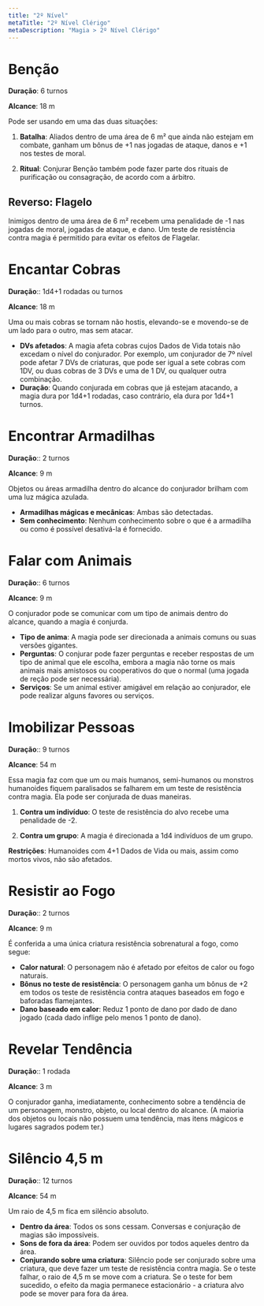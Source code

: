 ```yaml
---
title: "2º Nível"
metaTitle: "2º Nível Clérigo"
metaDescription: "Magia > 2º Nível Clérigo"
---
```


# Benção
**Duração**: 6 turnos

**Alcance**: 18 m

Pode ser usando em uma das duas situações:
1. **Batalha**: Aliados dentro de uma área de 6 m² que ainda não estejam em combate, ganham um bônus de +1 nas jogadas de ataque, danos e +1 nos testes de moral.

2. **Ritual**: Conjurar Benção também pode fazer parte dos rituais de purificação ou consagração, de acordo com a árbitro.

## Reverso: Flagelo
Inimigos dentro de uma área de 6 m² recebem uma penalidade de -1 nas jogadas de moral, jogadas de ataque, e dano. Um teste de resistência contra magia é permitido para evitar os efeitos de Flagelar.



# Encantar Cobras
**Duração**:: 1d4+1 rodadas ou turnos

**Alcance**: 18 m

Uma ou mais cobras se tornam não hostis, elevando-se e movendo-se de um lado para o outro, mas sem atacar.

* **DVs afetados**: A magia afeta cobras cujos Dados de Vida totais não excedam o nível do conjurador. Por exemplo, um conjurador de 7º nível pode afetar 7 DVs de criaturas, que pode ser igual a sete cobras com 1DV, ou duas cobras de 3 DVs e uma de 1 DV, ou qualquer outra combinação.
* **Duração**: Quando conjurada em cobras que já estejam atacando, a magia dura por 1d4+1 rodadas, caso contrário, ela dura por 1d4+1 turnos.



# Encontrar Armadilhas
**Duração**:: 2 turnos

**Alcance**: 9 m

Objetos ou áreas armadilha dentro do alcance do conjurador brilham com uma luz mágica azulada.

* **Armadilhas mágicas e mecânicas**: Ambas são detectadas.
* **Sem conhecimento**: Nenhum conhecimento sobre o que é a armadilha ou como é possível desativá-la é fornecido.



# Falar com Animais
**Duração**:: 6 turnos

**Alcance**: 9 m

O conjurador pode se comunicar com um tipo de animais dentro do alcance, quando a magia é conjurda.

* **Tipo de anima**: A magia pode ser direcionada a animais comuns ou suas versões gigantes.
* **Perguntas**: O conjurar pode fazer perguntas e receber respostas de um tipo de animal que ele escolha, embora a magia não torne os mais animais mais amistosos ou cooperativos do que o normal (uma jogada de reção pode ser necessária).
* **Serviços**: Se um animal estiver amigável em relação ao conjurador, ele pode realizar alguns favores ou serviços.



# Imobilizar Pessoas
**Duração**:: 9 turnos

**Alcance**: 54 m

Essa magia faz com que um ou mais humanos, semi-humanos ou monstros humanoides fiquem paralisados se falharem em um teste de resistência contra magia. Ela pode ser conjurada de duas maneiras.

1. **Contra um indivíduo**: O teste de resistência do alvo recebe uma penalidade de -2.

2. **Contra um grupo**: A magia é direcionada a 1d4 indivíduos de um grupo.

**Restrições**: Humanoides com 4+1 Dados de Vida ou mais, assim como mortos vivos, não são afetados.



# Resistir ao Fogo
**Duração**:: 2 turnos

**Alcance**: 9 m

É conferida a uma única criatura resistência sobrenatural a fogo, como segue:

* **Calor natural**: O personagem não é afetado por efeitos de calor ou fogo naturais.
* **Bônus no teste de resistência**: O personagem ganha um bônus de +2 em todos os teste de resistência contra ataques baseados em fogo e baforadas flamejantes.
* **Dano baseado em calor**: Reduz 1 ponto de dano por dado de dano jogado (cada dado inflige pelo menos 1 ponto de dano).



# Revelar Tendência
**Duração**:: 1 rodada

**Alcance**: 3 m

O conjurador ganha, imediatamente, conhecimento sobre a tendência de um personagem, monstro, objeto, ou local dentro do alcance. (A maioria dos objetos ou locais não possuem uma tendência, mas itens mágicos e lugares sagrados podem ter.)



# Silêncio 4,5 m
**Duração**:: 12 turnos

**Alcance**: 54 m

Um raio de 4,5 m fica em silêncio absoluto.

* **Dentro da área**: Todos os sons cessam. Conversas e conjuração de magias são impossíveis.
* **Sons de fora da área**: Podem ser ouvidos por todos aqueles dentro da área.
* **Conjurando sobre uma criatura**: Silêncio pode ser conjurado sobre uma criatura, que deve fazer um teste de resistência contra magia. Se o teste falhar, o raio de 4,5 m se move com a criatura. Se o teste for bem sucedido, o efeito da magia permanece estacionário - a criatura alvo pode se mover para fora da área.
